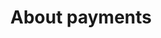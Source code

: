 ---
title: 'About payments'
breadcrumb_title: "About payments"
layout: 'faqplugins'
meta_title: 'About payments - MultiSafepay Docs'
logo: '/svgs/General.svg'
url: '/payments/about/'
short_description: 'About MultiSafepay statuses and surcharges.'
weight: 20
aliases: 
    - /credit-cards-user-guide/
---